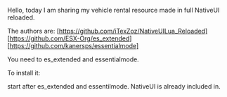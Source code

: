 Hello, today I am sharing my vehicle rental resource made in full NativeUI reloaded.

The authors are:
[https://github.com/iTexZoz/NativeUILua_Reloaded]
[https://github.com/ESX-Org/es_extended]
[https://github.com/kanersps/essentialmode]

You need to es_extended and essentialmode.

To install it:

start after es_extended and essentilmode.
NativeUI is already included in.

